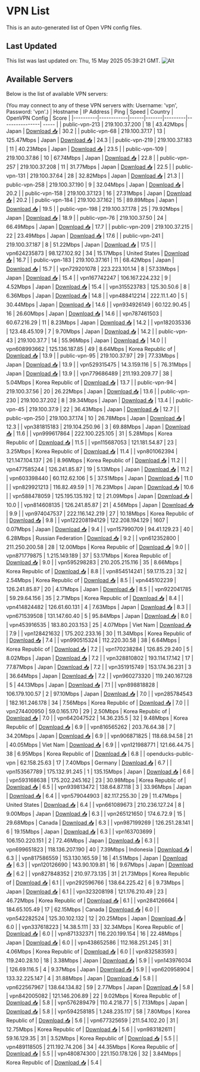 # VPN List

This is an auto-generated list of Open VPN config files.

## Last Updated

This list was last updated on: Thu, 15 May 2025 05:39:21 GMT.
![Alt](https://repobeats.axiom.co/api/embed/186b98318ef1479477931607c1ad7d823f12451f.svg "Repobeats analytics image")

## Available Servers

Below is the list of available VPN servers:

(You may connect to any of these VPN servers with: Username: 'vpn', Password: 'vpn'.)
| Hostname | IP Address | Ping | Speed | Country | OpenVPN Config | Score |
|----------|------------|------|-------|---------|----------------| ----- |
| public-vpn-213 | 219.100.37.200 | 18 | 43.42Mbps | Japan | [Download 📥](./configs/server_0_JP.ovpn) | 30.2 |
| public-vpn-68 | 219.100.37.17 | 13 | 125.47Mbps | Japan | [Download 📥](./configs/server_1_JP.ovpn) | 24.3 |
| public-vpn-219 | 219.100.37.183 | 11 | 40.23Mbps | Japan | [Download 📥](./configs/server_2_JP.ovpn) | 23.5 |
| public-vpn-109 | 219.100.37.86 | 10 | 67.74Mbps | Japan | [Download 📥](./configs/server_3_JP.ovpn) | 22.8 |
| public-vpn-257 | 219.100.37.208 | 11 | 31.77Mbps | Japan | [Download 📥](./configs/server_4_JP.ovpn) | 22.5 |
| public-vpn-131 | 219.100.37.64 | 28 | 32.82Mbps | Japan | [Download 📥](./configs/server_5_JP.ovpn) | 21.3 |
| public-vpn-258 | 219.100.37.190 | 9 | 32.04Mbps | Japan | [Download 📥](./configs/server_6_JP.ovpn) | 20.2 |
| public-vpn-158 | 219.100.37.123 | 16 | 27.31Mbps | Japan | [Download 📥](./configs/server_7_JP.ovpn) | 20.2 |
| public-vpn-184 | 219.100.37.162 | 15 | 89.89Mbps | Japan | [Download 📥](./configs/server_8_JP.ovpn) | 19.5 |
| public-vpn-198 | 219.100.37.178 | 25 | 79.92Mbps | Japan | [Download 📥](./configs/server_9_JP.ovpn) | 18.9 |
| public-vpn-76 | 219.100.37.50 | 24 | 66.49Mbps | Japan | [Download 📥](./configs/server_10_JP.ovpn) | 17.7 |
| public-vpn-209 | 219.100.37.215 | 22 | 23.49Mbps | Japan | [Download 📥](./configs/server_11_JP.ovpn) | 17.6 |
| public-vpn-241 | 219.100.37.187 | 8 | 51.22Mbps | Japan | [Download 📥](./configs/server_12_JP.ovpn) | 17.5 |
| vpn624235873 | 98.127.102.92 | 34 | 15.17Mbps | United States | [Download 📥](./configs/server_13_US.ovpn) | 16.7 |
| public-vpn-183 | 219.100.37.161 | 11 | 68.42Mbps | Japan | [Download 📥](./configs/server_14_JP.ovpn) | 15.7 |
| vpn729201078 | 223.223.101.14 | 8 | 57.33Mbps | Japan | [Download 📥](./configs/server_15_JP.ovpn) | 15.4 |
| vpn167742247 | 106.167.224.232 | 9 | 4.52Mbps | Japan | [Download 📥](./configs/server_16_JP.ovpn) | 15.4 |
| vpn315523783 | 125.30.50.6 | 8 | 6.36Mbps | Japan | [Download 📥](./configs/server_17_JP.ovpn) | 14.8 |
| vpn488412214 | 222.11.1.40 | 5 | 30.44Mbps | Japan | [Download 📥](./configs/server_18_JP.ovpn) | 14.6 |
| vpn934926149 | 60.122.90.45 | 16 | 26.60Mbps | Japan | [Download 📥](./configs/server_19_JP.ovpn) | 14.6 |
| vpn787461503 | 60.67.216.29 | 11 | 8.23Mbps | Japan | [Download 📥](./configs/server_20_JP.ovpn) | 14.2 |
| vpn182035336 | 123.48.45.109 | 7 | 9.70Mbps | Japan | [Download 📥](./configs/server_21_JP.ovpn) | 14.2 |
| public-vpn-43 | 219.100.37.7 | 14 | 55.96Mbps | Japan | [Download 📥](./configs/server_22_JP.ovpn) | 14.0 |
| vpn608993662 | 125.136.187.85 | 49 | 8.64Mbps | Korea Republic of | [Download 📥](./configs/server_23_KR.ovpn) | 13.9 |
| public-vpn-95 | 219.100.37.97 | 29 | 77.33Mbps | Japan | [Download 📥](./configs/server_24_JP.ovpn) | 13.9 |
| vpn529315475 | 14.3.159.116 | 5 | 76.31Mbps | Japan | [Download 📥](./configs/server_25_JP.ovpn) | 13.9 |
| vpn779686489 | 211.193.209.77 | 38 | 5.04Mbps | Korea Republic of | [Download 📥](./configs/server_26_KR.ovpn) | 13.7 |
| public-vpn-94 | 219.100.37.56 | 20 | 26.22Mbps | Japan | [Download 📥](./configs/server_27_JP.ovpn) | 13.6 |
| public-vpn-230 | 219.100.37.202 | 8 | 39.34Mbps | Japan | [Download 📥](./configs/server_28_JP.ovpn) | 13.4 |
| public-vpn-45 | 219.100.37.9 | 22 | 36.43Mbps | Japan | [Download 📥](./configs/server_29_JP.ovpn) | 12.7 |
| public-vpn-250 | 219.100.37.174 | 10 | 26.78Mbps | Japan | [Download 📥](./configs/server_30_JP.ovpn) | 12.3 |
| vpn381815183 | 219.104.250.96 | 3 | 69.88Mbps | Japan | [Download 📥](./configs/server_31_JP.ovpn) | 11.6 |
| vpn999617864 | 222.100.225.105 | 31 | 5.28Mbps | Korea Republic of | [Download 📥](./configs/server_32_KR.ovpn) | 11.5 |
| vpn115687053 | 121.181.54.87 | 23 | 3.25Mbps | Korea Republic of | [Download 📥](./configs/server_33_KR.ovpn) | 11.4 |
| vpn801062394 | 121.147.104.137 | 26 | 8.96Mbps | Korea Republic of | [Download 📥](./configs/server_34_KR.ovpn) | 11.2 |
| vpn477585244 | 126.241.85.87 | 19 | 5.13Mbps | Japan | [Download 📥](./configs/server_35_JP.ovpn) | 11.2 |
| vpn603398440 | 60.112.62.106 | 5 | 37.51Mbps | Japan | [Download 📥](./configs/server_36_JP.ovpn) | 11.0 |
| vpn829921213 | 116.82.49.59 | 1 | 76.23Mbps | Japan | [Download 📥](./configs/server_37_JP.ovpn) | 10.6 |
| vpn588478059 | 125.195.135.192 | 12 | 21.09Mbps | Japan | [Download 📥](./configs/server_38_JP.ovpn) | 10.0 |
| vpn814608135 | 126.241.85.87 | 21 | 4.56Mbps | Japan | [Download 📥](./configs/server_39_JP.ovpn) | 9.9 |
| vpn974047537 | 222.116.142.219 | 27 | 10.18Mbps | Korea Republic of | [Download 📥](./configs/server_40_KR.ovpn) | 9.8 |
| vpn122208194129 | 122.208.194.129 | 1607 | 0.07Mbps | Japan | [Download 📥](./configs/server_41_JP.ovpn) | 9.4 |
| vpn157990709 | 94.41.129.23 | 40 | 6.28Mbps | Russian Federation | [Download 📥](./configs/server_42_RU.ovpn) | 9.2 |
| vpn612352800 | 211.250.200.58 | 28 | 12.00Mbps | Korea Republic of | [Download 📥](./configs/server_43_KR.ovpn) | 9.0 |
| vpn871779875 | 1.215.149.189 | 37 | 53.17Mbps | Korea Republic of | [Download 📥](./configs/server_44_KR.ovpn) | 9.0 |
| vpn595298283 | 210.205.215.116 | 35 | 8.66Mbps | Korea Republic of | [Download 📥](./configs/server_45_KR.ovpn) | 8.8 |
| vpn854514241 | 59.17.15.23 | 32 | 2.54Mbps | Korea Republic of | [Download 📥](./configs/server_46_KR.ovpn) | 8.5 |
| vpn445102239 | 126.241.85.87 | 20 | 4.17Mbps | Japan | [Download 📥](./configs/server_47_JP.ovpn) | 8.5 |
| vpn922041785 | 59.29.64.156 | 35 | 2.71Mbps | Korea Republic of | [Download 📥](./configs/server_48_KR.ovpn) | 8.4 |
| vpn414824482 | 126.61.60.131 | 4 | 7.63Mbps | Japan | [Download 📥](./configs/server_49_JP.ovpn) | 8.3 |
| vpn671539508 | 131.147.60.40 | 5 | 95.84Mbps | Japan | [Download 📥](./configs/server_50_JP.ovpn) | 8.0 |
| vpn453916535 | 183.80.203.153 | 25 | 4.07Mbps | Viet Nam | [Download 📥](./configs/server_51_VN.ovpn) | 7.9 |
| vpn128421632 | 175.202.233.16 | 30 | 11.34Mbps | Korea Republic of | [Download 📥](./configs/server_52_KR.ovpn) | 7.4 |
| vpn990515324 | 112.220.30.58 | 38 | 6.64Mbps | Korea Republic of | [Download 📥](./configs/server_53_KR.ovpn) | 7.2 |
| vpn170238284 | 126.85.29.240 | 5 | 8.02Mbps | Japan | [Download 📥](./configs/server_54_JP.ovpn) | 7.2 |
| vpn328810802 | 193.114.17.142 | 17 | 77.87Mbps | Japan | [Download 📥](./configs/server_55_JP.ovpn) | 7.2 |
| vpn351915749 | 153.174.36.231 | 3 | 36.64Mbps | Japan | [Download 📥](./configs/server_56_JP.ovpn) | 7.2 |
| vpn960273320 | 119.240.167.128 | 5 | 44.13Mbps | Japan | [Download 📥](./configs/server_57_JP.ovpn) | 7.1 |
| vpn898818828 | 106.179.100.57 | 2 | 97.10Mbps | Japan | [Download 📥](./configs/server_58_JP.ovpn) | 7.0 |
| vpn285784543 | 182.161.246.178 | 34 | 7.56Mbps | Korea Republic of | [Download 📥](./configs/server_59_KR.ovpn) | 7.0 |
| vpn274400950 | 59.0.165.170 | 29 | 2.50Mbps | Korea Republic of | [Download 📥](./configs/server_60_KR.ovpn) | 7.0 |
| vpn642047522 | 14.36.235.5 | 32 | 9.48Mbps | Korea Republic of | [Download 📥](./configs/server_61_KR.ovpn) | 6.9 |
| vpn816565262 | 203.76.64.38 | 7 | 34.20Mbps | Japan | [Download 📥](./configs/server_62_JP.ovpn) | 6.9 |
| vpn906871825 | 118.68.94.58 | 21 | 40.05Mbps | Viet Nam | [Download 📥](./configs/server_63_VN.ovpn) | 6.9 |
| vpn121988771 | 121.66.44.75 | 38 | 6.95Mbps | Korea Republic of | [Download 📥](./configs/server_64_KR.ovpn) | 6.8 |
| openducks-public-vpn | 62.158.25.63 | 17 | 7.40Mbps | Germany | [Download 📥](./configs/server_65_DE.ovpn) | 6.7 |
| vpn153567789 | 175.132.91.245 | 1 | 135.15Mbps | Japan | [Download 📥](./configs/server_66_JP.ovpn) | 6.6 |
| vpn593168638 | 175.202.245.162 | 23 | 30.98Mbps | Korea Republic of | [Download 📥](./configs/server_67_KR.ovpn) | 6.5 |
| vpn939813472 | 138.64.87.118 | 3 | 33.96Mbps | Japan | [Download 📥](./configs/server_68_JP.ovpn) | 6.4 |
| vpn579044903 | 82.117.255.30 | 29 | 11.47Mbps | United States | [Download 📥](./configs/server_69_US.ovpn) | 6.4 |
| vpn661089673 | 210.236.127.24 | 8 | 9.00Mbps | Japan | [Download 📥](./configs/server_70_JP.ovpn) | 6.3 |
| vpn265121650 | 174.6.72.9 | 15 | 29.68Mbps | Canada | [Download 📥](./configs/server_71_CA.ovpn) | 6.3 |
| vpn987199269 | 126.251.28.141 | 6 | 19.15Mbps | Japan | [Download 📥](./configs/server_72_JP.ovpn) | 6.3 |
| vpn163703699 | 106.150.220.151 | 2 | 72.46Mbps | Japan | [Download 📥](./configs/server_73_JP.ovpn) | 6.3 |
| vpn699651823 | 118.136.207.190 | 40 | 7.39Mbps | Indonesia | [Download 📥](./configs/server_74_ID.ovpn) | 6.3 |
| vpn817586559 | 153.130.165.59 | 16 | 41.51Mbps | Japan | [Download 📥](./configs/server_75_JP.ovpn) | 6.3 |
| vpn120126690 | 143.90.109.81 | 16 | 9.67Mbps | Japan | [Download 📥](./configs/server_76_JP.ovpn) | 6.2 |
| vpn827848352 | 210.97.73.135 | 31 | 21.73Mbps | Korea Republic of | [Download 📥](./configs/server_77_KR.ovpn) | 6.1 |
| vpn292596766 | 138.64.225.42 | 6 | 9.73Mbps | Japan | [Download 📥](./configs/server_78_JP.ovpn) | 6.1 |
| vpn323208198 | 121.176.210.49 | 23 | 46.72Mbps | Korea Republic of | [Download 📥](./configs/server_79_KR.ovpn) | 6.1 |
| vpn284126664 | 184.65.105.49 | 17 | 62.15Mbps | Canada | [Download 📥](./configs/server_80_CA.ovpn) | 6.0 |
| vpn542282524 | 125.30.102.132 | 12 | 20.25Mbps | Japan | [Download 📥](./configs/server_81_JP.ovpn) | 6.0 |
| vpn337618223 | 14.38.5.111 | 33 | 32.34Mbps | Korea Republic of | [Download 📥](./configs/server_82_KR.ovpn) | 6.0 |
| vpn871332371 | 116.220.199.154 | 16 | 22.48Mbps | Japan | [Download 📥](./configs/server_83_JP.ovpn) | 6.0 |
| vpn438652586 | 112.168.251.245 | 31 | 4.06Mbps | Korea Republic of | [Download 📥](./configs/server_84_KR.ovpn) | 6.0 |
| vpn832583593 | 119.240.28.10 | 18 | 3.38Mbps | Japan | [Download 📥](./configs/server_85_JP.ovpn) | 5.9 |
| vpn143976034 | 126.69.116.5 | 4 | 9.37Mbps | Japan | [Download 📥](./configs/server_86_JP.ovpn) | 5.9 |
| vpn620958904 | 133.32.225.147 | 4 | 31.88Mbps | Japan | [Download 📥](./configs/server_87_JP.ovpn) | 5.8 |
| vpn622567967 | 138.64.134.82 | 59 | 2.77Mbps | Japan | [Download 📥](./configs/server_88_JP.ovpn) | 5.8 |
| vpn842005082 | 121.146.206.89 | 22 | 9.02Mbps | Korea Republic of | [Download 📥](./configs/server_89_KR.ovpn) | 5.8 |
| vpn576289479 | 110.4.218.77 | 5 | 7.13Mbps | Japan | [Download 📥](./configs/server_90_JP.ovpn) | 5.8 |
| vpn594258185 | 1.248.235.117 | 58 | 7.80Mbps | Korea Republic of | [Download 📥](./configs/server_91_KR.ovpn) | 5.6 |
| vpn677325659 | 211.54.102.20 | 31 | 12.75Mbps | Korea Republic of | [Download 📥](./configs/server_92_KR.ovpn) | 5.6 |
| vpn983182611 | 59.16.129.35 | 31 | 3.52Mbps | Korea Republic of | [Download 📥](./configs/server_93_KR.ovpn) | 5.5 |
| vpn489118505 | 211.192.74.206 | 34 | 44.35Mbps | Korea Republic of | [Download 📥](./configs/server_94_KR.ovpn) | 5.5 |
| vpn480874300 | 221.150.178.126 | 32 | 3.84Mbps | Korea Republic of | [Download 📥](./configs/server_95_KR.ovpn) | 5.4 |
